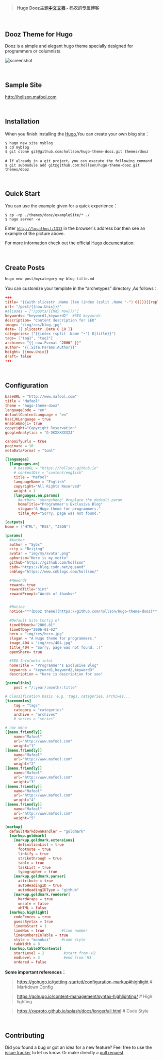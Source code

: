
> #### Hugo Dooz主题[**中文文档**](./README-ZH.md)  - 码农的专属博客


<br/>

## Dooz Theme for Hugo

Dooz is a simple and elegant hugo theme specially designed for programmers or columnists.

![screenshot](images/tn.png)


<br/>

## Sample Site
http://hollson.mafool.com

<br/>


## Installation
When you finish installing the [Hugo](https://gohugo.io/getting-started/installing/),You can create your own blog site：

```shell
$ hugo new site myblog 
$ cd myblog
$ git clone git@github.com:hollson/hugo-theme-dooz.git themes/dooz

# If already in a git project，you can execute the following command
$ git submodule add git@github.com:hollson/hugo-theme-dooz.git themes/dooz
```

<br/>

## Quick Start
You can use the example given for a quick experience：
```shell
$ cp -rp ./themes/dooz/exampleSite/* ./
$ hugo server -w
```
Enter [`http://localhost:1313`](http://localhost:1313) in the browser's address bar,then see an example of the picture above.

For more information check out the official [Hugo documentation](http://gohugo.io/overview/usage/).

<br/>

## Create Posts
```shell
hugo new post/mycategory-my-blog-title.md
```
You can customize your template in the “archetypes” directory ,As follows：
```toml
+++
title= "{{with slicestr .Name (len (index (split .Name "-") 0))}}{{replace . "-" " "|strings.TrimLeft " "|title}}{{end}}"
url= "/post/{{now.Unix}}/"
#aliases = ["/posts/{{md5 now}}/"]
keywords= "keyword1,keyword2"  #SEO keywords
description= "Content description for SEO"
image= "/img/res/blog.jpg"
date= {{ slicestr .Date 0 10 }}
categories= ["{{index (split .Name "-") 0|title}}"]
tags= ["tag1", "tag2"]
archives= "{{ now.Format "2006" }}"
author= "{{.Site.Params.Author}}"
height= {{now.Unix}}
draft= false
+++
```

<br/>

## Configuration
```toml
baseURL = "http://www.mafool.com"
title = "Mafool"
theme = "hugo-theme-dooz"
languageCode = "en"
defaultContentLanguage = "en"
hasCJKLanguage = true
enableEmoji= true
copyright="Copyright Reservation"
googleAnalytics = "G-DKXXXXXX2J"

canonifyurls = true
paginate = 10
metaDataFormat = "toml"

[languages]
  [languages.en]
    # baseURL = "https://hollson.github.io"
    # contentDir = "content/english"
    title = "Mafool"
    languageName = "English"
    copyright="All Rights Reserved"
    weight = 1
    [languages.en.params]
      #author= "shongsheng" #replace the dedault param
      homeTitle="Programmer's Exclusive Blog" 
      slogan="A Hugo theme for programmers."
      title_404="Sorry, page was not found."

[outputs]
home = ["HTML", "RSS", "JSON"]

[params]
  #Author
  author = "Sybs"
  city = "Beijing"
  avatar = "img/my/avatar.png"
  aphorism="Here is my motto"
  github="https://github.com/hollson"
  csdn="https://blog.csdn.net/gusand"
  cnblog="https://www.cnblogs.com/hollson/"

  #Rewords
  reward= true
  rewardTitle="hint"
  rewardPrompt="Words of thanks~"


  #Notice
  notice="**[Dooz theme](https://github.com/hollson/hugo-theme-dooz)** updated, hurry up and experience it! `2020.03.22`"
 
  #Default Site Config of 
  timeOfMonth="2006.01"
  timeOfDay="2006-01-02"
  hero = "img/res/hero.jpg"
  slogan = "A Hugo theme for programmers."
  image_404 = "img/res/404.jpg"
  title_404 = "Sorry, page was not found. :("
  openShare= true

  #SEO Info(meta info)
  homeTitle = "Programmer's Exclusive Blog"
  keywords = "keyword1,keyword2,keyword3"
  description = "Here is description for seo"

[permalinks]
    post = "/:year/:month/:title"

# Classification basis：e.g.：tags、categories、archives...
[taxonomies]
    tag = "tags"
    category = "categories"
    archive = "archives"
    # series = "series"

# nav menu
[[menu.friendly]]
    name="Mafool"
    url="http://www.mafool.com"
    weight="1"
[[menu.friendly]]
    name="Mafool"
    url="http://www.mafool.com"
    weight="2"
[[menu.friendly]]
    name="Mafool"
    url="http://www.mafool.com"
    weight="3"    
[[menu.friendly]]
    name="Mafool"
    url="http://www.mafool.com"
    weight="4"
[[menu.friendly]]
    name="Mafool"
    url="http://www.mafool.com"
    weight="5"

[markup]
  defaultMarkdownHandler = "goldmark"
  [markup.goldmark]
    [markup.goldmark.extensions]
      definitionList = true
      footnote = true
      linkify = true
      strikethrough = true
      table = true
      taskList = true
      typographer = true
    [markup.goldmark.parser]
      attribute = true
      autoHeadingID = true
      autoHeadingIDType = "github"
    [markup.goldmark.renderer]
      hardWraps = true
      unsafe = false
      xHTML = false
  [markup.highlight]      
    codeFences = true     
    guessSyntax = true   
    lineNoStart = 1      
    lineNos = true        #line number
    lineNumbersInTable = true
    style = "monokai"     #code style
    tabWidth = 8
  [markup.tableOfContents]  
    startLevel = 2         #start from：H2
    endLevel = 3           #end from：H3
    ordered = false        
```
**Some important references：**
>  https://gohugo.io/getting-started/configuration-markup#highlight  # Markdown Config

>  https://gohugo.io/content-management/syntax-highlighting/   # High lighting

>  https://xyproto.github.io/splash/docs/longer/all.html  # Code Style


<br/>

## Contributing

Did you found a bug or got an idea for a new feature? Feel free to use the [issue tracker](https://github.com/hollson/hugo-theme-dooz/issues) to let us know. Or make directly a [pull request](https://github.com/hollson/hugo-theme-dooz/pulls).
